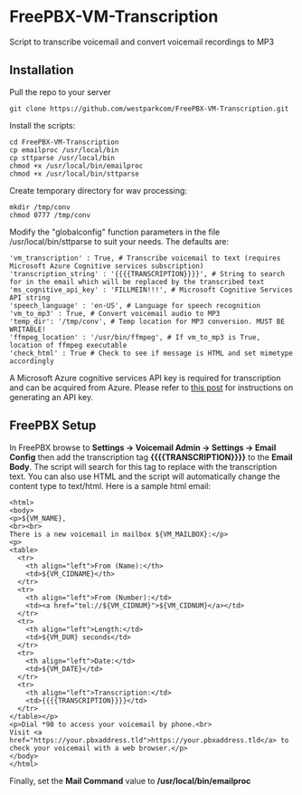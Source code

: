 # FreePBX-VM-Transcription
Script to transcribe voicemail and convert voicemail recordings to MP3

## Installation

Pull the repo to your server

    git clone https://github.com/westparkcom/FreePBX-VM-Transcription.git

Install the scripts:

    cd FreePBX-VM-Transcription
    cp emailproc /usr/local/bin
    cp sttparse /usr/local/bin
    chmod +x /usr/local/bin/emailproc
    chmod +x /usr/local/bin/sttparse

Create temporary directory for wav processing:

    mkdir /tmp/conv
    chmod 0777 /tmp/conv

Modify the "globalconfig" function parameters in the file /usr/local/bin/sttparse to suit your needs. The defaults are:

    'vm_transcription' : True, # Transcribe voicemail to text (requires Microsoft Azure Cognitive services subscription)
    'transcription_string' : '{{{{TRANSCRIPTION}}}}', # String to search for in the email which will be replaced by the transcribed text
    'ms_cognitive_api_key' : 'FILLMEIN!!!', # Microsoft Cognitive Services API string
    'speech_language' : 'en-US', # Language for speech recognition
    'vm_to_mp3' : True, # Convert voicemail audio to MP3
    'temp_dir': '/tmp/conv', # Temp location for MP3 conversion. MUST BE WRITABLE!
    'ffmpeg_location' : '/usr/bin/ffmpeg', # If vm_to_mp3 is True, location of ffmpeg executable
    'check_html' : True # Check to see if message is HTML and set mimetype accordingly

A Microsoft Azure cognitive services API key is required for transcription and can be acquired from Azure. Please refer to [this post](http://stackoverflow.com/a/40772586) for instructions on generating an API key.

## FreePBX Setup

In FreePBX browse to **Settings -> Voicemail Admin -> Settings -> Email Config** then add the transcription tag **{{{{TRANSCRIPTION}}}}** to the **Email Body**. The script will search for this tag to replace with the transcription text. You can also use HTML and the script will automatically change the content type to text/html. Here is a sample html email:

    <html>
    <body>
    <p>${VM_NAME},
    <br><br>
    There is a new voicemail in mailbox ${VM_MAILBOX}:</p>
    <p>
    <table>
      <tr>
        <th align="left">From (Name):</th>
        <td>${VM_CIDNAME}</th>
      </tr>
      <tr>
        <th align="left">From (Number):</td>
        <td><a href="tel://${VM_CIDNUM}">${VM_CIDNUM}</a></td>
      </tr>
      <tr>
        <th align="left">Length:</td>
        <td>${VM_DUR} seconds</td>
      </tr>
      <tr>
        <th align="left">Date:</td>
        <td>${VM_DATE}</td>
      </tr>
      <tr>
        <th align="left">Transcription:</td>
        <td>{{{{TRANSCRIPTION}}}}</td>
      </tr>
    </table></p>
    <p>Dial *98 to access your voicemail by phone.<br>
    Visit <a href="https://your.pbxaddress.tld">https://your.pbxaddress.tld</a> to check your voicemail with a web browser.</p>
    </body>
    </html>

Finally, set the **Mail Command** value to **/usr/local/bin/emailproc**